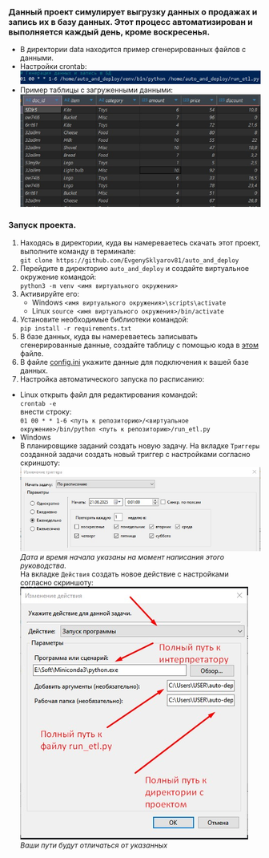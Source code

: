 ### Данный проект симулирует выгрузку данных о продажах и запись их в базу данных. Этот процесс автоматизирован и выполняется каждый день, кроме воскресенья.

* В директории data находится пример сгенерированных файлов с данными.  
* Настройки crontab:  
![](img/crontab.jpg)  
* Пример таблицы с загруженными данными:  
![](img/table_sales.jpg)    

### Запуск проекта.  
1. Находясь в директории, куда вы намереваетесь скачать этот проект, выполните команду в терминале:  
`git clone https://github.com/EvgenySklyarov81/auto_and_deploy`  
2. Перейдите в директорию `auto_and_deploy` и создайте виртуальное окружение командой:  
`python3 -m venv <имя виртуального окружения>`  
3. Активируйте его:  
    * Windows `<имя виртуального окружения>\scripts\activate`  
    * Linux   `source <имя виртуального окружения>/bin/activate`  
4. Установите необходимые библиотеки командой:  
`pip install -r requirements.txt`  
5. В базе данных, куда вы намереваетесь записывать сгенерированные данные, создайте таблицу с помощью кода в [этом](sql/create_table.sql) файле. 
6. В файле [config.ini](config.ini) укажите данные для подключения к вашей базе данных.  
7. Настройка автоматического запуска по расписанию:  
* Linux открыть файл для редактирования командой:  
`crontab -e`  
внести строку:  
`01 00 * * 1-6 <путь к репозиторию>/<виртуальное окружение>/bin/python <путь к репозиторию>/run_etl.py`  
* Windows  
В планировщике заданий создать новую задачу.
На вкладке `Триггеры` созданной задачи создать новый триггер с настройками согласно скриншоту:
![](img/trigger.jpg)  
*Дата и время начала указаны на момент написания этого руководства.*  
На вкладке `Действия` создать новое действие с настройками согласно скриншоту:
![](img/action.jpg)  
*Ваши пути будут отличаться от указанных*